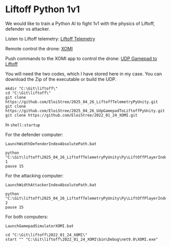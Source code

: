 

# Liftoff Python 1v1

We would like to train a Python AI to fight 1v1 with the physics of Liftoff, defender vs attacker.

Listen to Liftoff telemetry:
[Liftoff Telemetry](https://github.com/EloiStree/2025_04_26_LiftoffTelemetryPyUnity/blob/main/README.md)

Remote control the drone:
[XOMI](https://github.com/EloiStree/2022_01_24_XOMI.git)

Push commands to the XOMI app to control the drone:
[UDP Gamepad to Liftoff](https://github.com/EloiStree/2025_04_26_UdpGamepadToLiftoffPyUnity.git)

You will need the two codes, which I have stored here in my case.
You can download the Zip of the executable or build the UDP.

```shell
mkdir "C:\Git\liftoff\"
cd "C:\Git\liftoff\"
git clone https://github.com/EloiStree/2025_04_26_LiftoffTelemetryPyUnity.git
git clone https://github.com/EloiStree/2025_04_26_UdpGamepadToLiftoffPyUnity.git
git clone https://github.com/EloiStree/2022_01_24_XOMI.git
```

In `shell:startup`

For the defender computer:
```
LaunchWidthDefenderIndexAbsolutePath.bat
```
```shell
python "C:\Git\liftoff\2025_04_26_LiftoffTelemetryPyUnity\Py\LiftOffPlayerIndexTelemetryRelay.py" 1
pause 15
```

For the attacking computer:
```
LaunchWidthAttackerIndexAbsolutePath.bat
```
```shell
python "C:\Git\liftoff\2025_04_26_LiftoffTelemetryPyUnity\Py\LiftOffPlayerIndexTelemetryRelay.py" 2
pause 15
```

For both computers:
```
LaunchGamepadSimulatorXOMI.bat
```
```shell
cd "C:\Git\liftoff\2022_01_24_XOMI\"
start "" "C:\Git\liftoff\2022_01_24_XOMI\bin\Debug\net9.0\XOMI.exe"
```
